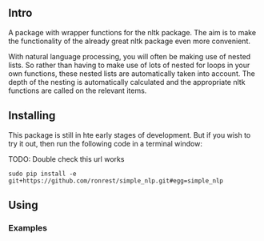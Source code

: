 Intro
------
A package with wrapper functions for the nltk package. The aim is to make the
functionality of the already great nltk package even more convenient.

With natural language processing, you will often be making use of nested lists.
So rather than having to make use of lots of nested for loops in your own
functions, these nested lists are automatically taken into account. The depth of
the nesting is automatically calculated and the appropriate nltk functions are
called on the relevant items.

Installing
----------
This package is still in hte early stages of development. But if you wish to try 
it out, then run the following code in a terminal window: 

TODO: Double check this url works
```
sudo pip install -e git+https://github.com/ronrest/simple_nlp.git#egg=simple_nlp
```

Using
------
### Examples
